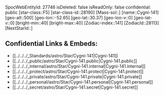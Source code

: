 ﻿---
location: [30.37,52.65,500]
type: Star
tags:
- astro/Star

---
SpocWebEntityId: 27746
isDeleted: false
isReadOnly: false
confidential: public
[star-class::F5]
[star-class-id::28190]
[Mass-sol::]
[name::Cygni-141]
[geo-alt::500]
[geo-lon::-52.65]
[geo-lat::30.37]
[geo-lon-v::0]
[geo-lat-v::0]
[bright-min::40]
[bright-max::40]
[Zodiac-index::141]
[ZodiacId::28113]
[NextStarId::]



## Confidential Links & Embeds: 
- [[../../../_Standards/astro/Star/Cygni-141|Cygni-141]] 
- [[../../../_public/astro/Star/Cygni-141.public|Cygni-141.public]] 
- [[../../../_internal/astro/Star/Cygni-141.internal|Cygni-141.internal]] 
- [[../../../_protect/astro/Star/Cygni-141.protect|Cygni-141.protect]] 
- [[../../../_private/astro/Star/Cygni-141.private|Cygni-141.private]] 
- [[../../../_personal/astro/Star/Cygni-141.personal|Cygni-141.personal]] 
- [[../../../_secret/astro/Star/Cygni-141.secret|Cygni-141.secret]]

